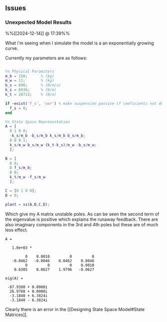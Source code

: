 
## Issues

### Unexpected Model Results
%%[[2024-12-14]] @ 17:39%%

What i'm seeing when I simulate the model is a an exponentially growing curve.

Currently my parameters are as follows:

```matlab title="QC_params.m"

%% Physical Paramiters
m_b = 150;      % (kg)
m_w = 11;       % (kg)
b_s = 690;      % (N/m/s)
k_s = 6936;     % (N/m)
k_t = 28712;    % (N/m)

if ~exist('f_s', 'var') % make suspension passive if coeficients not defined
  f_s = 0;
end

%% State Space Representation
A = [
  0 1 0 0;
  -k_s/m_b -b_s/m_b k_s/m_b b_s/m_b;
  0 0 0 1;
  k_s/m_w b_s/m_w (k_t-k_s)/m_w -b_s/m_w;
  ];

B = [
  0 0;
  0 f_s/m_b;
  0 0;
  k_t/m_w -f_s/m_w
  ];

C = [0 1 0 0];
D = 0;

plant = ss(A,B,C,D);

```

Which give my A matrix unstable poles. As can be seen the second term of the eigenvalue is positive which explains the runaway feedback. There are also imaginary components in the 3rd and 4th poles but these are of much less effect.

```
A =

   1.0e+03 *

         0    0.0010         0         0
   -0.0462   -0.0046    0.0462    0.0046
         0         0         0    0.0010
    0.6305    0.0627    1.9796   -0.0627

eig(A) =

 -87.9380 + 0.0000i
  26.9788 + 0.0000i
  -3.1840 + 6.3824i
  -3.1840 - 6.3824i
```

Clearly there is an error in the [[Designing State Space Model#State Matrices]]. 
